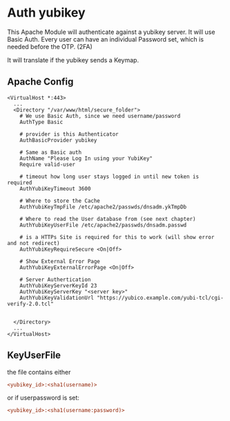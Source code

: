 # Auth yubikey

This Apache Module will authenticate against a yubikey server. It will use Basic Auth. Every user can have an individual
Password set, which is needed before the OTP. (2FA)

It will translate if the yubikey sends a Keymap.

## Apache Config

```apacheconf
<VirtualHost *:443>
  ...
  <Directory "/var/www/html/secure_folder">
    # We use Basic Auth, since we need username/password
    AuthType Basic
    
    # provider is this Authenticator
    AuthBasicProvider yubikey
    
    # Same as Basic auth
    AuthName "Please Log In using your YubiKey"
    Require valid-user
    
    # timeout how long user stays logged in until new token is required
    AuthYubiKeyTimeout 3600
    
    # Where to store the Cache
    AuthYubiKeyTmpFile /etc/apache2/passwds/dnsadm.ykTmpDb
    
    # Where to read the User database from (see next chapter)
    AuthYubiKeyUserFile /etc/apache2/passwds/dnsadm.passwd
    
    # is a HTTPs Site is required for this to work (will show error and not redirect)
    AuthYubiKeyRequireSecure <On|Off>
    
    # Show External Error Page
    AuthYubiKeyExternalErrorPage <On|Off>
    
    # Server Authertication
    AuthYubiKeyServerKeyId 23
    AuthYubiKeyServerKey "<server key>"
    AuthYubiKeyValidationUrl "https://yubico.example.com/yubi-tcl/cgi-verify-2.0.tcl"
    
    
  </Directory>
  ...
</VirtualHost>
```

## KeyUserFile

the file contains either

```ini
<yubikey_id>:<sha1(username)> 
```

or if userpassword is set:

```ini
<yubikey_id>:<sha1(username:password)> 
```

